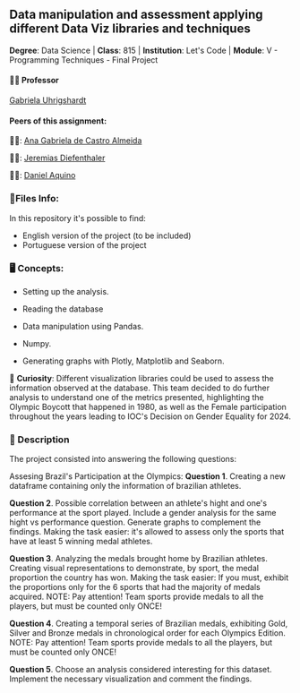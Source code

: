 ##  Data manipulation and assessment applying different Data Viz libraries and techniques

**Degree**: Data Science | **Class**: 815 | **Institution**: Let's Code | **Module**: V - Programming Techniques - Final Project

#### 👨‍🏫 Professor
[Gabriela Uhrigshardt](https://github.com/gabrielagu)

#### Peers of this assignment:
👩‍🎓: [Ana Gabriela de Castro Almeida](https://github.com/almeidacastrogabriela)

👨‍🎓: [Jeremias Diefenthaler](https://github.com/JeremiasDief)

👨‍🎓: [Daniel Aquino](https://github.com/DanWolks)

### 📍Files Info:
In this repository it's possible to find:
- English version of the project (to be included)
- Portuguese version of the project

### 🖥️ Concepts:
- Setting up the analysis.

- Reading the database

- Data manipulation using Pandas.

- Numpy.

- Generating graphs with Plotly, Matplotlib and Seaborn.

📢 **Curiosity**: Different visualization libraries could be used to assess the information observed at the database. This team decided to do further analysis to understand one of the metrics presented, highlighting the Olympic Boycott that happened in 1980, as well as the Female participation throughout the years leading to IOC's Decision on Gender Equality for 2024.

### 📖 Description
The project consisted into answering the following questions:

Assesing Brazil's Participation at the Olympics:
**Question 1**. Creating a new dataframe containing only the information of brazilian athletes. 

**Question 2**. Possible correlation between an athlete's hight and one's performance at the sport played. Include a gender analysis for the same hight vs performance question.
Generate graphs to complement the findings.
Making the task easier: it's allowed to assess only the sports that have at least 5 winning medal athletes.

**Question 3**. Analyzing the medals brought home by Brazilian athletes. Creating visual representations to demonstrate, by sport, the medal proportion the country has won.
Making the task easier: If you must, exhibit the proportions only for the 6 sports that had the majority of medals acquired.
NOTE: Pay attention! Team sports provide medals to all the players, but must be counted only ONCE!

**Question 4**. Creating a temporal series of Brazilian medals, exhibiting Gold, Silver and Bronze medals in chronological order for each Olympics Edition.
NOTE: Pay attention! Team sports provide medals to all the players, but must be counted only ONCE!

**Question 5**. Choose an analysis considered interesting for this dataset. Implement the necessary visualization and comment the findings.
